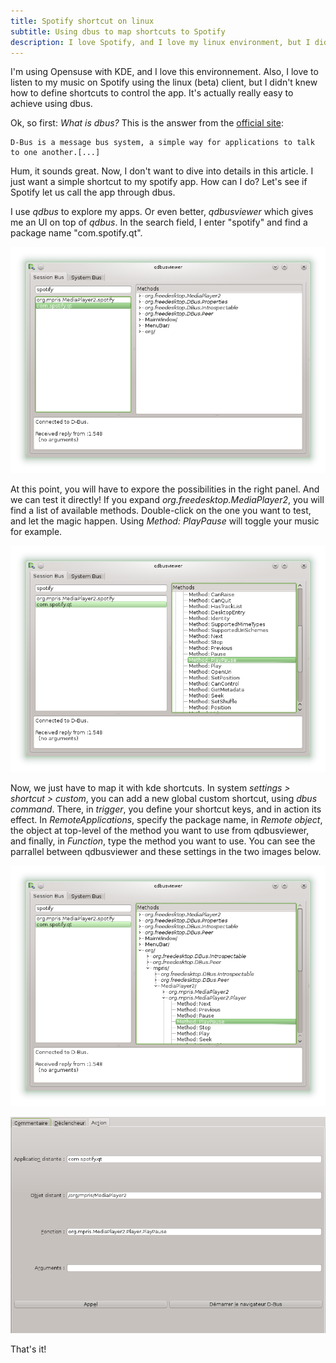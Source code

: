 ```yaml
---
title: Spotify shortcut on linux
subtitle: Using dbus to map shortcuts to Spotify
description: I love Spotify, and I love my linux environment, but I didn't knew how to map shortcuts to the Spotify linux client: we can do it easily using dbus!
---
```


I'm using Opensuse with KDE, and I love this environnement. Also, I love to listen to my music on Spotify using the linux (beta) client, but I didn't knew how to define shortcuts to control the app.
It's actually really easy to achieve using dbus.

Ok, so first: *What is dbus?* This is the answer from the [official site](http://www.freedesktop.org/wiki/Software/dbus/):

	D-Bus is a message bus system, a simple way for applications to talk to one another.[...]

Hum, it sounds great. Now, I don't want to dive into details in this article. I just want a simple shortcut to my spotify app. How can I do? Let's see if Spotify let us call the app through dbus.

I use *qdbus* to explore my apps. Or even better, *qdbusviewer* which gives me an UI on top of *qdbus*.
In the search field, I enter "spotify" and find a package name "com.spotify.qt".

![Spotify in qdbusviewer](/img/spotify-dbus-shortcut/qdbusviewer1.png)

At this point, you will have to expore the possibilities in the right panel. And we can test it directly!
If you expand *org.freedesktop.MediaPlayer2*, you will find a list of available methods. Double-click on the one you want to test, and let the magic happen. Using *Method: PlayPause* will toggle your music for example.

![Exposed methods in qdbusviewer](/img/spotify-dbus-shortcut/qdbusviewer2.png)

Now, we just have to map it with kde shortcuts. In system *settings > shortcut > custom*, you can add a new global custom shortcut, using *dbus command*. There, in *trigger*, you define your shortcut keys, and in action its effect.
In *RemoteApplications*, specify the package name, in *Remote object*, the object at top-level of the method you want to use from qdbusviewer, and finally, in *Function*, type the method you want to use. You can see the parrallel between qdbusviewer and these settings in the two images below.

![PlayPause method, on object org.mrpis.MediaPlayer2](/img/spotify-dbus-shortcut/qdbusviewer3.png)

![KDE shortcut settings](/img/spotify-dbus-shortcut/shortcut-settings.png)

That's it!
